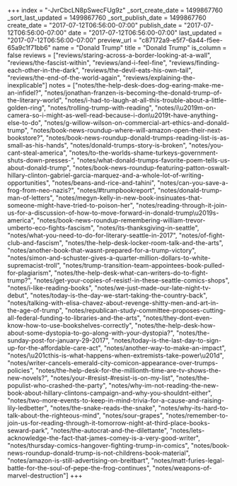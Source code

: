 +++
index = "-JvrCbcLN8pSwecFUg9z"
_sort_create_date = 1499867760
_sort_last_updated = 1499867760
_sort_publish_date = 1499867760
create_date = "2017-07-12T06:56:00-07:00"
publish_date = "2017-07-12T06:56:00-07:00"
date = "2017-07-12T06:56:00-07:00"
last_updated = "2017-07-12T06:56:00-07:00"
preview_url = "c87172a9-e5f7-6a44-f5ee-65a9c1f71bb6"
name = "Donald Trump"
title = "Donald Trump"
is_column = false
reviews = ["reviews/staring-across-a-border-looking-at-a-wall", "reviews/the-fascist-within", "reviews/and-i-feel-fine", "reviews/finding-each-other-in-the-dark", "reviews/the-devil-eats-his-own-tail", "reviews/the-end-of-the-world-again", "reviews/explaining-the-inexplicable"]
notes = ["notes/the-help-desk-does-dog-earing-make-me-an-infidel?", "notes/jonathan-franzen-is-becoming-the-donald-trump-of-the-literary-world", "notes/i-had-to-laugh-at-all-this-trouble-about-a-little-golden-ring", "notes/trolling-trump-with-reading", "notes/i\u2019m-on-camera-so-i-might-as-well-read-because-i-don\u2019t-have-anything-else-to-do", "notes/g-willow-wilson-on-commercial-art-ethics-and-donald-trump", "notes/book-news-roundup-where-will-amazon-open-their-next-bookstore?", "notes/book-news-roundup-donald-trumps-reading-list-is-as-small-as-his-hands", "notes/donald-trumps-story-is-broken", "notes/you-cant-steal-america", "notes/to-the-worlds-shame-turkeys-government-shuts-down-presses-", "notes/what-donald-trumps-favorite-poem-tells-us-about-donald-trump", "notes/book-news-roundup-featuring-patton-oswalt-hillary-clinton-gabriel-garcia-marquez-and-a-whole-lot-of-writing-opportunities", "notes/beans-and-rice-and-tahini", "notes/can-you-save-a-frog-from-neo-nazis?", "notes/#trumpbookreport", "notes/donald-trump-man-of-letters", "notes/megyn-kelly-in-new-book-insinuates-that-someone-might-have-tried-to-poison-her", "notes/reading-through-it-join-us-for-a-discussion-of-how-to-move-forward-in-donald-trump\u2019s-america", "notes/book-news-roundup-remembering-william-trevor-umberto-eco-fights-fascism", "notes/its-thanksgiving-in-seattle", "notes/what-you-need-to-do-for-literary-seattle-in-2017", "notes/of-fight-club-and-fascism", "notes/the-help-desk-locker-room-talk-and-the-arts", "notes/another-book-that-wasnt-prepared-for-a-trump-victory", "notes/simon-and-schuster-gives-a-quarter-million-dollars-to-white-supremacist-troll", "notes/trump-transition-team-appointees-book-pulled-for-plagiarism", "notes/the-help-desk-what-can-writers-do-to-fight-trump?", "notes/get-your-copies-of-resist!-in-these-seattle-comics-shops", "notes/i-like-reading-books", "notes/we-just-made-our-late-night-tv-debut", "notes/today-is-the-day-we-start-taking-the-country-back", "notes/talking-with-elisa-chavez-about-revenge-shitty-men-and-art-in-the-age-of-trump", "notes/republican-study-committee-proposes-cutting-all-federal-funding-to-libraries-and-the-arts", "notes/they-dont-even-know-how-to-use-bookshelves-correctly", "notes/the-help-desk-how-about-some-dystopia-to-go-along-with-your-dystopia?", "notes/the-sunday-post-for-january-29-2017", "notes/today-is-the-last-day-to-sign-up-for-the-affordable-care-act", "notes/another-way-to-make-an-impact", "notes/\u201cthis-is-what-happens-when-extremists-take-power\u201d", "notes/writer-cancels-emerald-city-comicon-appearance-over-trumps-policies", "notes/the-help-desk-for-the-millionth-time-are-tv-shows-the-new-novels?", "notes/your-#resist-#resist-is-on-my-list", "notes/the-populist-who-crashed-the-party", "notes/why-im-not-reading-the-new-book-about-hillary-clintons-campaign-and-why-you-shouldnt-either", "notes/two-more-events-to-keep-in-mind-trivia-for-a-cause-and-raising-lily-ledbetter", "notes/the-snake-reads-the-snake", "notes/why-its-hard-to-talk-about-the-righteous-mind", "notes/sour-grapes", "notes/remember-to-join-us-for-reading-through-it-tomorrow-night-at-third-place-books-seward-park", "notes/the-autocrat-and-the-dilettante", "notes/lets-acknowledge-the-fact-that-james-comey-is-a-very-good-writer", "notes/thursday-comics-hangover-fighting-trump-in-comics", "notes/book-news-roundup-donald-trump-is-not-childrens-book-material", "notes/amazon-is-still-advertising-on-breitbart", "notes/matt-furies-legal-battle-for-the-soul-of-pepe-the-frog-continues", "notes/weapons-of-marvel-destruction"]
+++

